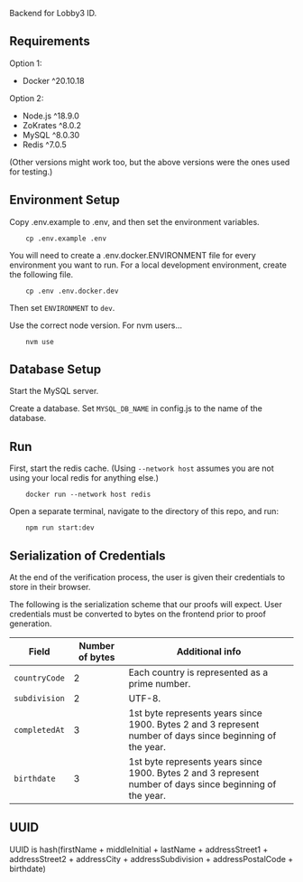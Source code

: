 Backend for Lobby3 ID.

## Requirements

Option 1:

- Docker ^20.10.18

Option 2:

- Node.js ^18.9.0
- ZoKrates ^8.0.2
- MySQL ^8.0.30
- Redis ^7.0.5

(Other versions might work too, but the above versions were the ones used for testing.)

## Environment Setup

Copy .env.example to .env, and then set the environment variables.

        cp .env.example .env

You will need to create a .env.docker.ENVIRONMENT file for every environment you want to run. For a local development environment, create the following file.

        cp .env .env.docker.dev

Then set `ENVIRONMENT` to `dev`.

Use the correct node version. For nvm users...

        nvm use

## Database Setup

Start the MySQL server.

Create a database. Set `MYSQL_DB_NAME` in config.js to the name of the database.

## Run

First, start the redis cache. (Using `--network host` assumes you are not using your local redis for anything else.)

        docker run --network host redis

Open a separate terminal, navigate to the directory of this repo, and run:

        npm run start:dev

## Serialization of Credentials

At the end of the verification process, the user is given their credentials to store in their browser.

The following is the serialization scheme that our proofs will expect. User credentials must be converted to bytes on the frontend prior to proof generation.

| Field         | Number of bytes | Additional info                                                                                           |
| ------------- | --------------- | --------------------------------------------------------------------------------------------------------- |
| `countryCode` | 2               | Each country is represented as a prime number.                                                            |
| `subdivision` | 2               | UTF-8.                                                                                                    |
| `completedAt` | 3               | 1st byte represents years since 1900. Bytes 2 and 3 represent number of days since beginning of the year. |
| `birthdate`   | 3               | 1st byte represents years since 1900. Bytes 2 and 3 represent number of days since beginning of the year. |

## UUID

UUID is hash(firstName + middleInitial + lastName + addressStreet1 + addressStreet2 + addressCity + addressSubdivision + addressPostalCode + birthdate)
